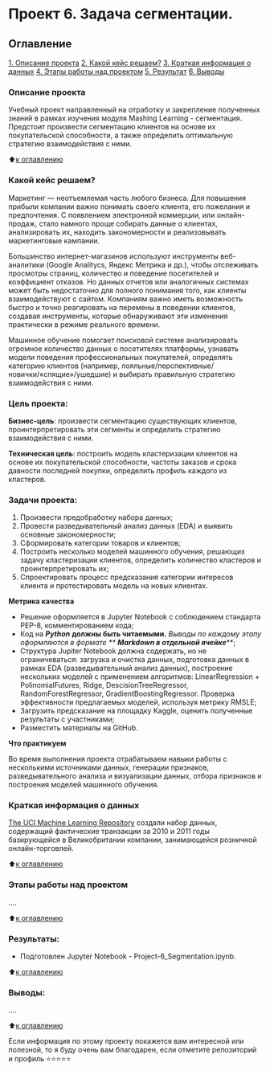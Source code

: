 # Проект 6. Задача сегментации.

## Оглавление

[1. Описание проекта](.README.md#Описание-проекта)
[2. Какой кейс решаем?](.README.md#Какой-кейс-решаем)
[3. Краткая информация о данных](.README.md#Краткая-информация-о-данных)
[4. Этапы работы над проектом](.README.md#Этапы-работы-над-проектом)
[5. Результат](.README.md#Результат)
[6. Выводы](.README.md#Выводы)

### Описание проекта

Учебный проект направленный на отработку и закрепление полученных знаний в рамках изучения модуля Mashing Learning - сегментация. Предстоит произвести сегментацию клиентов на основе их покупательской способности, а также  определить оптимальную стратегию взаимодействия с ними.

⬆️[к оглавлению](_)

### Какой кейс решаем?

Маркетинг — неотъемлемая часть любого бизнеса. Для повышения прибыли компании важно понимать своего клиента, его пожелания и предпочтения. С появлением электронной коммерции, или онлайн-продаж, стало намного проще собирать данные о клиентах, анализировать их, находить закономерности и реализовывать маркетинговые кампании.

Большинство интернет-магазинов используют инструменты веб-аналитики (Google Analitycs, Яндекс Метрика и др.), чтобы отслеживать просмотры страниц, количество и поведение посетителей и коэффициент отказов. Но данных отчетов или аналогичных системах может быть недостаточно для полного понимания того, как клиенты взаимодействуют с сайтом. Компаниям важно иметь возможность быстро и точно реагировать на перемены в поведении клиентов, создавая инструменты, которые обнаруживают эти изменения практически в режиме реального времени.

Машинное обучение помогает поисковой системе анализировать огромное количество данных о посетителях платформы, узнавать модели поведения профессиональных покупателей, определять категорию клиентов (например, лояльные/перспективные/новички/«спящие»/ушедшие) и выбирать правильную стратегию взаимодействия с ними.

### Цель проекта:

**Бизнес-цель**: произвести сегментацию существующих клиентов, проинтерпретировать эти сегменты и определить стратегию взаимодействия с ними.

**Техническая цель**: построить модель кластеризации клиентов на основе их покупательской способности, частоты заказов и срока давности последней покупки, определить профиль каждого из кластеров.

### Задачи проекта:

1. Произвести предобработку набора данных;
2. Провести разведывательный анализ данных (EDA) и выявить основные закономерности;
3. Сформировать категории товаров и клиентов;
4. Построить несколько моделей машинного обучения, решающих задачу кластеризации клиентов, определить количество кластеров и проинтерпретировать их;
5. Спроектировать процесс предсказания категории интересов клиента и протестировать модель на новых клиентах.

**Метрика качества**

* Решение оформляется в Jupyter Notebook c соблюдением стандарта PEP-8, комментированием кода;
* Код на ***Python*** **должны быть читаемыми.** *Выводы по каждому этапу оформляются в формате ** ***Markdown* в отдельной ячейке*****;
* Структура Jupiter Notebook должна содержать, но не ограничеваться: загрузка и очистка данных, подготовка данных в рамках EDA (разведывательный анализ данных), построение нескольких моделей с применением алгоритмов: LinearRegression + PolinomialFutures, Ridge, DescisionTreeRegressor, RandomForestRegressor, GradientBoostingRegressor. Проверка эффективности предлагаемых моделей, используя метрику RMSLE;
* Загрузить предсказание на площадку Kaggle, оценить полученные результаты с участниками;
* Разместить материалы на GitHub.

**Что практикуем**

Во время выполнения проекта отрабатываем навыки работы с несколькими источниками данных, генерации признаков, разведывательного анализа и визуализации данных, отбора признаков и построения моделей машинного обучения.

### Краткая информация о данных

[The UCI Machine Learning Repository](http://archive.ics.uci.edu/ml/index.php) создали набор данных, содержащий фактические транзакции за 2010 и 2011 годы базирующейся в Великобритании компании, занимающейся розничной онлайн-торговлей.

⬆️[к оглавлению](.README.md#Оглавление)

### Этапы работы над проектом

....

⬆️[к оглавлению](.README.md#Оглавление)

### Результаты:

* Подготовлен Jupyter Notebook - Project-6_Segmentation.ipynb.

⬆️[к оглавлению](.README.md#Оглавление)

### Выводы:

....

⬆️[к оглавлению](.README.md#Оглавление)

Если информация по этому проекту покажется вам интересной или полезной, то я буду очень вам благодарен, если отметите репозиторий и профиль
⭐️⭐️⭐️⭐️⭐️
